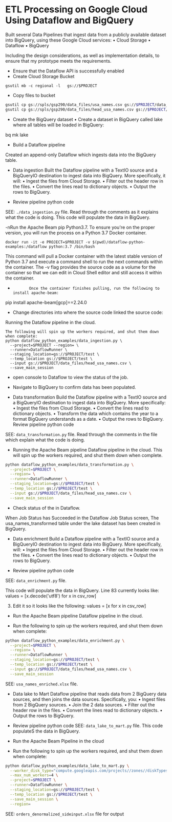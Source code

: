 # ETL Processing on Google Cloud Using Dataflow and BigQuery

Built several Data Pipelines that ingest data from a publicly available dataset into BigQuery, using these Google Cloud services:
•	Cloud Storage
•	Dataflow
•	BigQuery

Including the design considerations, as well as implementation details, to ensure that my prototype meets the requirements.

- Ensure that the Dataflow API is successfully enabled
- Create Cloud Storage Bucket

`gsutil mb -c regional -l   gs://$PROJECT`

- Copy files to bucket

```bash
gsutil cp gs://spls/gsp290/data_files/usa_names.csv gs://$PROJECT/data_files/
gsutil cp gs://spls/gsp290/data_files/head_usa_names.csv gs://$PROJECT/data_files/
```

- Create the BigQuery dataset
•	Create a dataset in BigQuery called lake where all tables will be loaded in BigQuery:

bq mk lake

- Build a Dataflow pipeline

Created an append-only Dataflow which ingests data into the BigQuery table. 

- Data ingestion
Built the Dataflow pipeline with a TextIO source and a BigQueryIO destination to ingest data into BigQuery. More specifically, it will:
•	Ingest the files from Cloud Storage.
•	Filter out the header row in the files.
•	Convert the lines read to dictionary objects.
•	Output the rows to BigQuery.

- Review pipeline python code

SEE: `./data_ingestion.py` file. Read through the comments as it explains what the code is doing. This code will populate the data in BigQuery.
 
-nRun the Apache Beam pip Python3.7. To ensure you're on the proper version, you will run the process on a Python 3.7 Docker container.

`docker run -it -e PROJECT=$PROJECT -v $(pwd)/dataflow-python-examples:/dataflow python:3.7 /bin/bash`

This command will pull a Docker container with the latest stable version of Python 3.7 and execute a command shell to run the next commands within the container. The -v flag provides the source code as a volume for the container so that we can edit in Cloud Shell editor and still access it within the container.

-            Once the container finishes pulling, run the following to install apache-beam:
pip install apache-beam[gcp]==2.24.0

- Change directories into where the source code linked the source code:

Running the Dataflow pipeline in the cloud.
```shell
The following will spin up the workers required, and shut them down when complete:
python dataflow_python_examples/data_ingestion.py \
  --project=$PROJECT --region= \
  --runner=DataflowRunner \
  --staging_location=gs://$PROJECT/test \
  --temp_location gs://$PROJECT/test \
  --input gs://$PROJECT/data_files/head_usa_names.csv \
  --save_main_session
```

- open console to Dataflow to view the status of the job.
- Navigate to BigQuery to confirm data has been populated.

- Data transformation
Build the Dataflow pipeline with a TextIO source and a BigQueryIO destination to ingest data into BigQuery. More specifically:
•	Ingest the files from Cloud Storage.
•	Convert the lines read to dictionary objects.
•	Transform the data which contains the year to a format BigQuery understands as a date.
•	Output the rows to BigQuery.
Review pipeline python code

SEE: `data_transformation.py` file. 
Read through the comments in the file which explain what the code is doing.

- Running the Apache Beam pipeline
Dataflow pipeline in the cloud. This will spin up the workers required, and shut them down when complete.

```bash
python dataflow_python_examples/data_transformation.py \
  --project=$PROJECT \
  --region= \
  --runner=DataflowRunner \
  --staging_location=gs://$PROJECT/test \
  --temp_location gs://$PROJECT/test \
  --input gs://$PROJECT/data_files/head_usa_names.csv \
  --save_main_session
```

-  Check status of the in Dataflow.

When Job Status has Succeeded in the Dataflow Job Status screen, The usa_names_transformed table under the lake dataset has been created in BigQuery.


- Data enrichment
Build a Dataflow pipeline with a TextIO source and a BigQueryIO destination to ingest data into BigQuery. More specifically, will:
•	Ingest the files from Cloud Storage.
•	Filter out the header row in the files.
•	Convert the lines read to dictionary objects.
•	Output the rows to BigQuery.

- Review pipeline python code

SEE: `data_enrichment.py` file.

This code will populate the data in BigQuery.
Line 83 currently looks like:
values = [x.decode('utf8') for x in csv_row]

3.	Edit it so it looks like the following:
values = [x for x in csv_row]

- Run the Apache Beam pipeline
Dataflow pipeline in the cloud.

- Run the following to spin up the workers required, and shut them down when complete:
```bash
python dataflow_python_examples/data_enrichment.py \
  --project=$PROJECT \
  --region= \
  --runner=DataflowRunner \
  --staging_location=gs://$PROJECT/test \
  --temp_location gs://$PROJECT/test \
  --input gs://$PROJECT/data_files/head_usa_names.csv \
  --save_main_session
```

SEE: `usa_names_enriched.xlsx` file.


- Data lake to Mart
Dataflow pipeline that reads data from 2 BigQuery data sources, and then joins the data sources. Specifically, you:
•	Ingest files from 2 BigQuery sources.
•	Join the 2 data sources.
•	Filter out the header row in the files.
•	Convert the lines read to dictionary objects.
•	Output the rows to BigQuery.

- Review pipeline python code
SEE: `data_lake_to_mart.py` file. This code populateS the data in BigQuery.

- Run the Apache Beam Pipeline in the cloud

- Run the following to spin up the workers required, and shut them down when complete:
```bash
python dataflow_python_examples/data_lake_to_mart.py \
  --worker_disk_type="compute.googleapis.com/projects//zones//diskTypes/pd-ssd" \
  --max_num_workers=4 \
  --project=$PROJECT \
  --runner=DataflowRunner \
  --staging_location=gs://$PROJECT/test \
  --temp_location gs://$PROJECT/test \
  --save_main_session \
  --region=
```
SEE: `orders_denormalized_sideinput.xlsx` file for output

